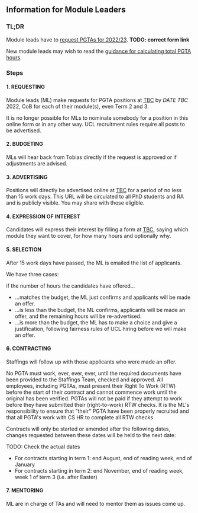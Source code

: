 ## Information for Module Leaders

### TL;DR
Module leads have to [request PGTAs for 2022/23](https://forms.gle/7hRqRzLpKm3XUZ966). **TODO: correct form link**

New module leads may wish to read the [guidance for calculating total PGTA hours](hours.html).

### Steps

#### 1. REQUESTING

Module leads (ML) make requests for PGTA positions at [TBC]() by *DATE TBC* 2022, CoB for each of their module(s), even
Term 2 and 3.

It is no longer possible for MLs to nominate somebody for a position in this online form or in any other way.
UCL recruitment rules require all posts to be advertised.

#### 2. BUDGETING

MLs will hear back from Tobias directly if the request is approved or if adjustments are advised.

#### 3. ADVERTISING

Positions will directly be advertised online at [TBC]() for a period of no less than 15 work days.
This URL will be circulated to all PhD students and RA and is publicly visible. You may share with those eligible.

#### 4. EXPRESSION OF INTEREST

Candidates will express their interest by filling a form at [TBC](), saying which module they want to cover, for how
many hours and optionally why.

#### 5. SELECTION

After 15 work days have passed, the ML is emailed the list of applicants.

We have three cases: 

if the number of hours the candidates have offered...

- ...matches the budget, the ML just confirms and applicants will be made an offer.
- ...is less than the budget, the ML confirms, applicants will be made an offer, and the remaining hours
  will be re-advertised.
- ...is more than the budget, the ML has to make a choice and give a justification, following fairness
  rules of UCL hiring before we will make an offer.

#### 6. CONTRACTING

Staffings will follow up with those applicants who were made an offer.

No PGTA must work, ever, ever, ever, until the required documents have been provided to the Staffings Team, checked and approved.
All employees, including PGTAs, must present their Right To Work (RTW) before the start of their contract and cannot commence work until the original has been verified. PGTAs will not be paid if they attempt to work before they have submitted their (right-to-work) RTW checks.
It is the ML's responsibility to ensure that "their" PGTA have been properly recruited and that all PGTA's work with CS HR to complete all RTW checks

Contracts will only be started or amended after the following dates, changes requested between these dates will be held to the next date:

TODO: Check the actual dates 
- For contracts starting in term 1: end August, end of reading week, end of January 
- For contracts starting in term 2: end November, end of reading week, week 1 of term 3 (i.e. after Easter)

#### 7. MENTORING
ML are in charge of TAs and will need to mentor them as issues come up.

